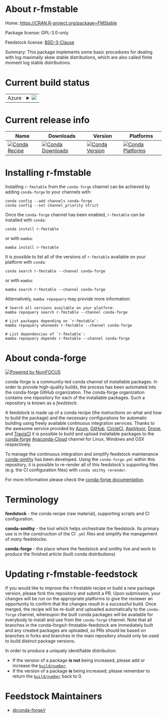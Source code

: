 About r-fmstable
================

Home: https://CRAN.R-project.org/package=FMStable

Package license: GPL-3.0-only

Feedstock license: [BSD-3-Clause](https://github.com/conda-forge/r-fmstable-feedstock/blob/main/LICENSE.txt)

Summary: This package implements some basic procedures for dealing with log maximally skew stable distributions, which are also called finite moment log stable distributions.

Current build status
====================


<table>
    
  <tr>
    <td>Azure</td>
    <td>
      <details>
        <summary>
          <a href="https://dev.azure.com/conda-forge/feedstock-builds/_build/latest?definitionId=11039&branchName=main">
            <img src="https://dev.azure.com/conda-forge/feedstock-builds/_apis/build/status/r-fmstable-feedstock?branchName=main">
          </a>
        </summary>
        <table>
          <thead><tr><th>Variant</th><th>Status</th></tr></thead>
          <tbody><tr>
              <td>linux_64_r_base4.1</td>
              <td>
                <a href="https://dev.azure.com/conda-forge/feedstock-builds/_build/latest?definitionId=11039&branchName=main">
                  <img src="https://dev.azure.com/conda-forge/feedstock-builds/_apis/build/status/r-fmstable-feedstock?branchName=main&jobName=linux&configuration=linux_64_r_base4.1" alt="variant">
                </a>
              </td>
            </tr><tr>
              <td>linux_64_r_base4.2</td>
              <td>
                <a href="https://dev.azure.com/conda-forge/feedstock-builds/_build/latest?definitionId=11039&branchName=main">
                  <img src="https://dev.azure.com/conda-forge/feedstock-builds/_apis/build/status/r-fmstable-feedstock?branchName=main&jobName=linux&configuration=linux_64_r_base4.2" alt="variant">
                </a>
              </td>
            </tr><tr>
              <td>osx_64_r_base4.1</td>
              <td>
                <a href="https://dev.azure.com/conda-forge/feedstock-builds/_build/latest?definitionId=11039&branchName=main">
                  <img src="https://dev.azure.com/conda-forge/feedstock-builds/_apis/build/status/r-fmstable-feedstock?branchName=main&jobName=osx&configuration=osx_64_r_base4.1" alt="variant">
                </a>
              </td>
            </tr><tr>
              <td>osx_64_r_base4.2</td>
              <td>
                <a href="https://dev.azure.com/conda-forge/feedstock-builds/_build/latest?definitionId=11039&branchName=main">
                  <img src="https://dev.azure.com/conda-forge/feedstock-builds/_apis/build/status/r-fmstable-feedstock?branchName=main&jobName=osx&configuration=osx_64_r_base4.2" alt="variant">
                </a>
              </td>
            </tr><tr>
              <td>win_64</td>
              <td>
                <a href="https://dev.azure.com/conda-forge/feedstock-builds/_build/latest?definitionId=11039&branchName=main">
                  <img src="https://dev.azure.com/conda-forge/feedstock-builds/_apis/build/status/r-fmstable-feedstock?branchName=main&jobName=win&configuration=win_64_" alt="variant">
                </a>
              </td>
            </tr>
          </tbody>
        </table>
      </details>
    </td>
  </tr>
</table>

Current release info
====================

| Name | Downloads | Version | Platforms |
| --- | --- | --- | --- |
| [![Conda Recipe](https://img.shields.io/badge/recipe-r--fmstable-green.svg)](https://anaconda.org/conda-forge/r-fmstable) | [![Conda Downloads](https://img.shields.io/conda/dn/conda-forge/r-fmstable.svg)](https://anaconda.org/conda-forge/r-fmstable) | [![Conda Version](https://img.shields.io/conda/vn/conda-forge/r-fmstable.svg)](https://anaconda.org/conda-forge/r-fmstable) | [![Conda Platforms](https://img.shields.io/conda/pn/conda-forge/r-fmstable.svg)](https://anaconda.org/conda-forge/r-fmstable) |

Installing r-fmstable
=====================

Installing `r-fmstable` from the `conda-forge` channel can be achieved by adding `conda-forge` to your channels with:

```
conda config --add channels conda-forge
conda config --set channel_priority strict
```

Once the `conda-forge` channel has been enabled, `r-fmstable` can be installed with `conda`:

```
conda install r-fmstable
```

or with `mamba`:

```
mamba install r-fmstable
```

It is possible to list all of the versions of `r-fmstable` available on your platform with `conda`:

```
conda search r-fmstable --channel conda-forge
```

or with `mamba`:

```
mamba search r-fmstable --channel conda-forge
```

Alternatively, `mamba repoquery` may provide more information:

```
# Search all versions available on your platform:
mamba repoquery search r-fmstable --channel conda-forge

# List packages depending on `r-fmstable`:
mamba repoquery whoneeds r-fmstable --channel conda-forge

# List dependencies of `r-fmstable`:
mamba repoquery depends r-fmstable --channel conda-forge
```


About conda-forge
=================

[![Powered by
NumFOCUS](https://img.shields.io/badge/powered%20by-NumFOCUS-orange.svg?style=flat&colorA=E1523D&colorB=007D8A)](https://numfocus.org)

conda-forge is a community-led conda channel of installable packages.
In order to provide high-quality builds, the process has been automated into the
conda-forge GitHub organization. The conda-forge organization contains one repository
for each of the installable packages. Such a repository is known as a *feedstock*.

A feedstock is made up of a conda recipe (the instructions on what and how to build
the package) and the necessary configurations for automatic building using freely
available continuous integration services. Thanks to the awesome service provided by
[Azure](https://azure.microsoft.com/en-us/services/devops/), [GitHub](https://github.com/),
[CircleCI](https://circleci.com/), [AppVeyor](https://www.appveyor.com/),
[Drone](https://cloud.drone.io/welcome), and [TravisCI](https://travis-ci.com/)
it is possible to build and upload installable packages to the
[conda-forge](https://anaconda.org/conda-forge) [Anaconda-Cloud](https://anaconda.org/)
channel for Linux, Windows and OSX respectively.

To manage the continuous integration and simplify feedstock maintenance
[conda-smithy](https://github.com/conda-forge/conda-smithy) has been developed.
Using the ``conda-forge.yml`` within this repository, it is possible to re-render all of
this feedstock's supporting files (e.g. the CI configuration files) with ``conda smithy rerender``.

For more information please check the [conda-forge documentation](https://conda-forge.org/docs/).

Terminology
===========

**feedstock** - the conda recipe (raw material), supporting scripts and CI configuration.

**conda-smithy** - the tool which helps orchestrate the feedstock.
                   Its primary use is in the construction of the CI ``.yml`` files
                   and simplify the management of *many* feedstocks.

**conda-forge** - the place where the feedstock and smithy live and work to
                  produce the finished article (built conda distributions)


Updating r-fmstable-feedstock
=============================

If you would like to improve the r-fmstable recipe or build a new
package version, please fork this repository and submit a PR. Upon submission,
your changes will be run on the appropriate platforms to give the reviewer an
opportunity to confirm that the changes result in a successful build. Once
merged, the recipe will be re-built and uploaded automatically to the
`conda-forge` channel, whereupon the built conda packages will be available for
everybody to install and use from the `conda-forge` channel.
Note that all branches in the conda-forge/r-fmstable-feedstock are
immediately built and any created packages are uploaded, so PRs should be based
on branches in forks and branches in the main repository should only be used to
build distinct package versions.

In order to produce a uniquely identifiable distribution:
 * If the version of a package **is not** being increased, please add or increase
   the [``build/number``](https://docs.conda.io/projects/conda-build/en/latest/resources/define-metadata.html#build-number-and-string).
 * If the version of a package **is** being increased, please remember to return
   the [``build/number``](https://docs.conda.io/projects/conda-build/en/latest/resources/define-metadata.html#build-number-and-string)
   back to 0.

Feedstock Maintainers
=====================

* [@conda-forge/r](https://github.com/conda-forge/r/)

